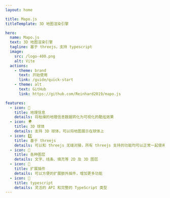 ```yaml
---
layout: home

title: Mapo.js
titleTemplate: 3D 地图渲染引擎

hero:
  name: Mapo.js
  text: 3D 地图渲染引擎
  tagline: 基于 threejs，支持 typescript
  image:
    src: /logo-400.png
    alt: Vite
  actions:
    - theme: brand
      text: 开始使用
      link: /guide/quick-start
    - theme: alt
      text: GitHub
      link: https://github.com/Reinhard2019/mapo.js

features:
  - icon: 👀
    title: 地理信息
    details: 将枯燥的地理信息数据转化为可视化的酷炫效果
  - icon: 🌍
    title: 3D 球体
    details: 支持 3D 球体，可以将地图展示在球体上
  - icon: 3️⃣
    title: 基于 threejs
    details: 可以和 threejs 无缝对接，所有 threejs 支持的功能均可以正常一起使用
  - icon: 🌈
    title: 各种图层
    details: 文字、线条、填充等 2D 及 3D 图层
  - icon: 🔩
    title: 扩展插件
    details: 可以方便的扩展额外插件，增加更多功能
  - icon: 🔑
    title: typescript
    details: 灵活的 API 和完整的 TypeScript 类型
---
```

